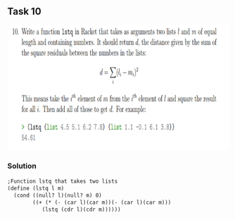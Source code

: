 ## Task 10

<p><img src="https://github.com/DarrenFitz/TheoryOfAlgorithms/blob/master/Resources/10.PNG" width="816" height="284"></p>



### Solution
```Racket
;Function lstq that takes two lists
(define (lstq l m)                                     
  (cond ((null? l)(null? m) 0)                       
        ((+ (* (- (car l)(car m))(- (car l)(car m)))
           (lstq (cdr l)(cdr m))))))  

```

